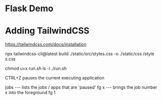 # Flask Demo


# Adding TailwindCSS

https://tailwindcss.com/docs/installation

npx tailwindcss-cli@latest build ./static/src/styles.css -o ./static/css
/style
s.css



chmod u+x run.sh
ls -l
./run.sh

CTRL+Z pauses the current executing application

jobs    --- lists the jobs / apps that are 'paused'
fg x    --- brings the job number x into the foreground
            fg 1
